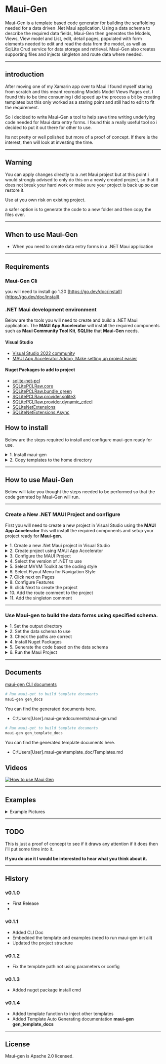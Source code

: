 # Maui-Gen

Maui-Gen is a template based code generator for building the scaffolding needed for a data driven .Net Maui application. 
Using a data schema to describe the required data fields, Maui-Gen then generates the Models, Views, View model and List, edit, detail pages, populated with form elements needed to edit and read the data from the model, as well as SqlLite Crud service for data storage and retrieval.
Maui-Gen also creates supporting files  and injects singleton and route data where needed.

---

## introduction

After moving one of my Xamarin app over to Maui I found myself staring from scratch and this meant recreating Models Model Views Pages ect.
I found this to be time consuming i did speed up the process a bit by creating templates but this only worked as a staring point and still had to edit to fit the requirement.

So i decided to write Maui-Gen a tool to help save time writing underlying code needed for Maui data entry forms. 
I found this a really useful tool so i decided to put it out there for other to use. 

Its not pretty or well polished but more of a proof of concept. If there is the interest, then will look at investing the time.

---

## Warning 

You can apply changes directly to a .net Maui project but at this point i would strongly advised to only do this on a newly created project,
so that it does not break your hard work or make sure your project is back up so can restore it.

Use at you own risk on existing project.

a safer option is to generate the code to a new folder and then copy the files over.

---

## When to use Maui-Gen
- When you need to create data entry forms in a .NET Maui application

---

## Requirements

### Maui-Gen Cli
you will need to install go 1.20 [https://go.dev/doc/install](https://go.dev/doc/install)

### .NET Maui development environment
Below are the tools you will need to create and build a .NET Maui application. The **MAUI App Accelerator** will install the required components such as **Maui Community Tool Kit**, **SQLlite** that **Maui-Gen** needs.

#### Visual Studio
- [Visual Studio 2022 community](https://visualstudio.microsoft.com/vs/community/)
- [MAUI App Accelerator Addon, Make setting up project easier](https://marketplace.visualstudio.com/items?itemName=MattLaceyLtd.MauiAppAccelerator)

#### Nuget Packages to add to project

- [sqlite-net-pcl](https://www.nuget.org/packages/sqlite-net-pcl)
- [SQLitePCLRaw.core](https://www.nuget.org/packages/SQLitePCLRaw.core)
- [SQLitePCLRaw.bundle_green](https://www.nuget.org/packages/SQLitePCLRaw.bundle_green)
- [SQLitePCLRaw.provider.sqlite3](https://www.nuget.org/packages/SQLitePCLRaw.provider.sqlite3)
- [SQLitePCLRaw.provider.dynamic_cdecl](https://www.nuget.org/packages/SQLitePCLRaw.provider.dynamic_cdecl)
- [SQLiteNetExtensions](https://www.nuget.org/packages/SQLiteNetExtensions/)
- [SQLiteNetExtensions.Async](https://www.nuget.org/packages/SQLiteNetExtensions.Async)


## How to install 
Below are the steps required to install and configure maui-gen ready for use.
<details>
<summary>1. Install maui-gen</summary

 To install Maui-gen run the command below 
 ```yaml
 go install github.com/Mrpye/maui-gen
```

</details>

<details>
<summary>2. Copy templates to the home directory</summary

 Run the command below, this will copy the templates to your home directory so that you can add your own customization and look at some data schema examples.
 ```yaml
 maui-gen init all
 ```

</details>

---

## How to use Maui-Gen
Below will take you thought the steps needed to be performed so that the code genrated by Maui-Gen will run.

---

### Create a New .NET MAUI Project and configure

First you will need to create a new project in Visual Studio using the **MAUI App Accelerator** this will install the required components and setup your project ready for **Maui-gen**. 

<details>
<summary>1. Create a new .Net Maui project in Visual Studio</summary

Open **Visual Studio** and create a new project this will start the project selection menu. 


![New Project](documents/img/new_project.png)

</details>

<details>
<summary>2. Create project using MAUI App Accelerator </summary



Select the **MAUI App Accelerator** to start the project wizard.



![App Accelerator](documents/img/app_accelerator.png)

</details>

<details>
<summary>3. Configure the MAUI Project</summary



Enter the project name and solution name.
- **Make a note of the path where the project will be created**
- **Also solution Name this will be the namespace we will use later.**



![Configure Project](documents/img/configure_maui_app.png)

</details>

<details>
<summary>4. Select the version of .NET to use</summary



Select the .NET version to use either .Net 6 or .NET 7. 



![.Net Version](documents/img/app_accelerator_net_version.png)

</details>

<details>
<summary>5. Select MVVM Toolkit as the coding style</summary



Select the MVVM Toolkit



![Code Style](documents/img/app_accelerator_code_style.png)

</details>

<details>
<summary>6. Select Flyout Menu for Navigation Style</summary



You can select Flyout or Tabs



![Navigation](documents/img/app_accelerator_nav.png)

</details>

<details>
<summary>7. Click next on Pages</summary



You can just click next on the pages.



![Pages](documents/img/app_accelerator_pages.png)

</details>

<details>
<summary>8. Configure Features</summary



Add the following libraries:
- MAUI Community Toolkit
- sqllite-net-pcl



![Features](documents/img/app_accelerator_features.png)

</details>

<details>
<summary>9. click Next to create the project</summary



MAUI App Accelerator will create the project



![Solution Explorer](documents/img/solution_explorer.png)

</details>

<details>
<summary>10. Add the route comment to the project</summary




- So that Maui-gen knows where to inject the route code it uses the following comment
```c#
//<%REGISTER_ROUTE%>
```






- You will need to add this to the file **AppShell.xaml.cs**
![AppShell](documents/img/app_shell.png)
 - Add the comment just below the InitializeComponent and save changes.
```c#
public partial class AppShell : Shell
{
	public AppShell()
	{
		InitializeComponent();

        //<%REGISTER_ROUTE%>
    }
}
```





</details>


<details>
<summary>11. Add the singleton comment</summary



- So that Maui-gen knows where to inject the singleton code it uses the following comment
```c#
//<%REGISTER_SINGLETON%
```

- You will need to add this to the file **AppShell.xaml.cs**
![MauiProgram](documents/img/maui_program.png)
-  Add the comment just below the **builder.Services.AddSingleton<MainViewModel();** and save changes.
```c#
public static class MauiProgram {
    public static MauiApp CreateMauiApp() {
        var builder = MauiApp.CreateBuilder();
        builder
           .UseMauiApp<App()
            .UseMauiCommunityToolkit()
            .ConfigureFonts(fonts = {
                fonts.AddFont("OpenSans-Regular.ttf", "OpenSansRegular");
                fonts.AddFont("OpenSans-Semibold.ttf", "OpenSansSemibold");
            });

        builder.Services.AddSingleton<MainViewModel();

       //<%REGISTER_SINGLETON%

        builder.Services.AddSingleton<MainPage();

        return builder.Build();
    }
}
```

</details>


---

### Use Maui-gen to build the data forms using specified schema.



<details>
<summary>1. Set the output directory</summary



First we need to tell **Maui-gen** where to output the generated code to.
In this case we are pointing it to the **DemoMauiApp** created earlier.

**Note!** Make sure it is the directory where all the code is, see below.



![MauiProgram](documents/img/project_folder.png)



Run the following command to set the output directory. 
This is where Maui-gen will output the code to.

**Adjust the path to point to your project.**

```bash
maui-gen set output "C:\projects\Net\DemoMauiApp\DemoMauiApp"
```



</details>

<details>
<summary>2. Set the data schema to use</summary



Under your home directory where the **Maui-gen** templates are saved are some example schemas. we are going to set maui-gen to use one of these schemas.

```bash
maui-gen set schema "C:\Users\[user]\.maui-gen\examples\person_and_pet.yaml"
```



</details>

 
<details>
<summary>3. Check the paths are correct</summary



You can check what paths are set by using the following command this will open the config file in notepad.

```bash
maui-gen set edit
```



</details>

<details>
<summary>4. Install Nuget Packages</summary

You will need to install the following packages into the project.

- Use the maui-gen install tool 

```bash
maui-gen nuget install --output [project_path]
```

- Or if you set the output using the **maui-gen set output** then you can just use

```bash
maui-gen nuget install
```

- Or add each package using the nuget install in Visual Studio

```bash
SQLitePCLRaw.core
SQLitePCLRaw.bundle_green
SQLitePCLRaw.provider.sqlite3
SQLitePCLRaw.provider.dynamic_cdecl
SQLiteNetExtensions
SQLiteNetExtensions.Async

```

- Or open command prompt and cd to the project directory then paste the following code into the command prompt.
  
```bash
cd C:\projects\Net\MauiGenDemoApp\MauiGenDemoApp

dotnet add C:\projects\Net\MauiGenDemoApp\MauiGenDemoApp package SQLitePCLRaw.core
dotnet add package SQLitePCLRaw.bundle_green
dotnet add package SQLitePCLRaw.provider.sqlite3
dotnet add package SQLitePCLRaw.provider.dynamic_cdecl
dotnet add package SQLiteNetExtensions
dotnet add package SQLiteNetExtensions.Async
```


</details>

<details>
<summary>5. Generate the code based on the data schema</summary



Finally we are ready to generate the code you will need to pass in the project root namespace this is the ? "solution name" you entered when creating the Maui project.

you can also change the name space in the Data Schema file

```yaml
name_space: "DemoMauiApp"
resources:
  - App
  - Enums
  - AppShell
  - MauiProgram
```

```bash
maui-gen build --namespace "[solution name]"
```



</details>

<details>
<summary>6. Run the Maui Project</summary



Now that the code has been generated your can goto you Visual studio and you will see lots of new folders and files have been created.




![Generated Code](documents/img/generated_code.png)



You can now simple run the project and you should see.



#### Main Menu
![Menu](documents/img/project_menu.png)

#### Edit Person Form
![Add Person](documents/img/project_add_person.png)

#### List Person Form
![Add Person](documents/img/project_list_person.png)


</details>

---

## Documents
[maui-gen CLI documents](./documents/maui-gen.md)


```bash
# Run maui-get to build template documents
maui-gen gen_docs
```
You can find the generated documents here.
* C:\Users\[User]\.maui-gen\documents\maui-gen.md
  
```bash
# Run maui-get to build template documents
maui-gen gen_template_docs
```
You can find the generated template documents here.
* C:\Users\[User]\.maui-gen\template_doc/Templates.md

## Videos

[![How to use Maui Gen](https://img.youtube.com/vi/2wSNWUeM1yE/maxresdefault.jpg)](https://www.youtube.com/watch?v=2wSNWUeM1yE)


---

## Examples

<details>
<summary>Example Pictures</summary

#### Main Menu
![Menu](documents/img/project_menu.png)

#### Edit Person Form
![Add Person](documents/img/project_add_person.png)

#### List Person Form
![Add Person](documents/img/project_list_person.png)

</details>

---

## TODO
This is just a proof of concept to see if it draws any attention if it does then i'll put some time into it.


**If you do use it I would be interested to hear what you think about it.**


---

## History
### v0.1.0
- First Release
- 
### v0.1.1
- Added CLI Doc
- Embedded the template and examples (need to run maui-gen init all)
- Updated the project structure

### v0.1.2
- Fix the template path not using parameters or config

### v0.1.3
- Added nuget package install cmd

### v0.1.4
- Added template function to inject other templates
- Added Template Auto Generating documentation **maui-gen gen_template_docs**
---

## License
Maui-gen is Apache 2.0 licensed.
